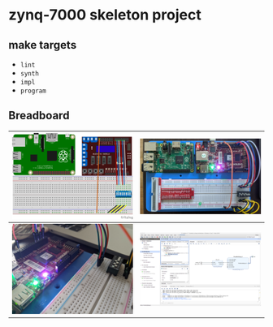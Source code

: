 # zynq-7000 skeleton project

## make targets

- `lint`
- `synth`
- `impl`
- `program`

## Breadboard

| <img src=gh-assets/skeleton_layout_bb.png width=1024/> | <img src=gh-assets/dipoverhead.jpg width=1024/> |
|-------------------------------------------------------|--------------------------------------------------|
| <img src=gh-assets/diplights.jpg width=1024>          | <img src=gh-assets/ip_integrator.png width=1024> |




